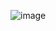 ![image](https://github.com/ilrexho2011/Project-EULER-Possible-Solutions-Problems-101_to_200/assets/61479363/d0d456a3-a4ef-4c3a-961e-58a09006fc1b)

